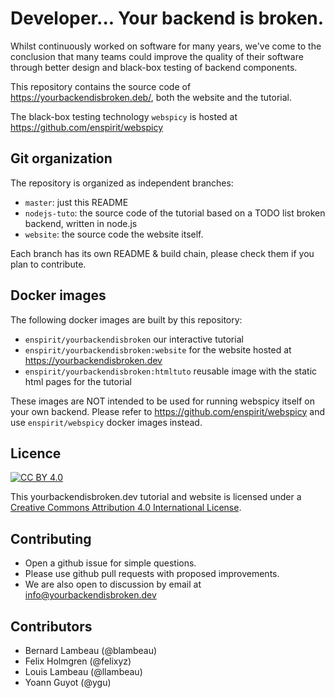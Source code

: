 # Developer... Your backend is broken.

Whilst continuously worked on software for many years, we've come to the conclusion that many teams could improve the quality of their software through better design and black-box testing of backend components.

This repository contains the source code of https://yourbackendisbroken.deb/, both the website and the tutorial.

The black-box testing technology `webspicy` is hosted at https://github.com/enspirit/webspicy

## Git organization

The repository is organized as independent branches:

- `master`: just this README
- `nodejs-tuto`: the source code of the tutorial based on a TODO list broken backend, written in node.js
- `website`: the source code the website itself.

Each branch has its own README & build chain, please check them if you plan to contribute.

## Docker images

The following docker images are built by this repository:

* `enspirit/yourbackendisbroken` our interactive tutorial
* `enspirit/yourbackendisbroken:website` for the website hosted at https://yourbackendisbroken.dev
* `enspirit/yourbackendisbroken:htmltuto` reusable image with the static html pages for the tutorial

These images are NOT intended to be used for running webspicy itself on your own backend. Please refer to https://github.com/enspirit/webspicy and use `enspirit/webspicy` docker images instead.

## Licence

[![CC BY 4.0](https://img.shields.io/badge/License-CC%20BY%204.0-lightgrey.svg)](http://creativecommons.org/licenses/by/4.0/)

This yourbackendisbroken.dev tutorial and website is licensed under a
[Creative Commons Attribution 4.0 International License](http://creativecommons.org/licenses/by/4.0/).

## Contributing

* Open a github issue for simple questions.
* Please use github pull requests with proposed improvements.
* We are also open to discussion by email at info@yourbackendisbroken.dev

## Contributors

* Bernard Lambeau (@blambeau)
* Felix Holmgren (@felixyz)
* Louis Lambeau (@llambeau)
* Yoann Guyot (@ygu)
